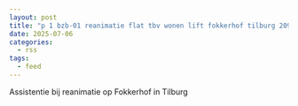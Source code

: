 ```yaml
---
layout: post
title: "p 1 bzb-01 reanimatie flat tbv wonen lift fokkerhof tilburg 209433"
date: 2025-07-06
categories: 
  - rss
tags: 
  - feed
---
```


Assistentie bij reanimatie op Fokkerhof in Tilburg
